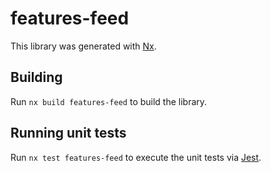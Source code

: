 # features-feed

This library was generated with [Nx](https://nx.dev).

## Building

Run `nx build features-feed` to build the library.

## Running unit tests

Run `nx test features-feed` to execute the unit tests via [Jest](https://jestjs.io).

